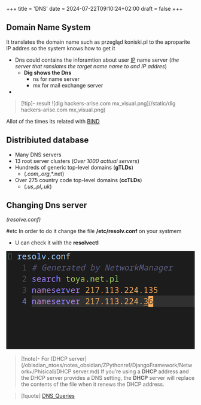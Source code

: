+++
title = 'DNS'
date = 2024-07-22T09:10:24+02:00
draft = false
+++

## Domain Name System
It translates the domain name such as przegląd koniski.pl 
to the aproparite IP addres  so the system knows how to get it 
- Dns could contains the inforamtion about user [IP](/obisdian_ntoes/notes_obsidian/ZPythonref/DjangoFramework/Network+/Ref_OSI/IP.md) name server (*the server that ranslates the target name name to and IP addres*)
	- **Dig shows the Dns**
		- ns for name server 
		- mx for mail exchange server 
- 
>[!tip]- result
>![dig hackers-arise.com mx_visual.png](/static/dig hackers-arise.com mx_visual.png)

Allot of the times its related with [BIND](/obisdian_ntoes/notes_obsidian/ZPythonref/DjangoFramework/Network+/Phisicall/BIND.md)


## Distribiuted database 
- Many DNS servers 
- 13 root server clusters (*Over 1000 acttual servers*)
- Hundreds of generic top-level domains (**gTLDs**) 
	- (*.com*,*.org*,*.net)
- Over 275 country code top-level domains (**ccTLDs**)
	- (*.us*,*.pl*,*.uk*)
## Changing Dns server
*(resolve.conf)*

#etc 
In order to do it change the file **/etc/resolv.conf** on your systmem
-  U can check it with the **resolvectl**

![ResolveConf_visual.png](/static/ResolveConf_visual.png)
>[!note]- For [DHCP server](/obisdian_ntoes/notes_obsidian/ZPythonref/DjangoFramework/Network+/Phisicall/DHCP server.md) 
>If you’re using a **DHCP** address and the DHCP server provides a DNS setting, the
**DHCP** server will replace the contents of the file when it renews the DHCP address.

>[!quote]  [DNS_Queries](/DNS_Queries.md)